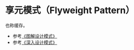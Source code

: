 # 享元模式（Flyweight Pattern）

也称缓存。

* 参考[《图解设计模式》](https://design-patterns.readthedocs.io/zh_CN/latest/structural_patterns/flyweight.html)
* 参考[《深入设计模式》](https://refactoringguru.cn/design-patterns/flyweight)
